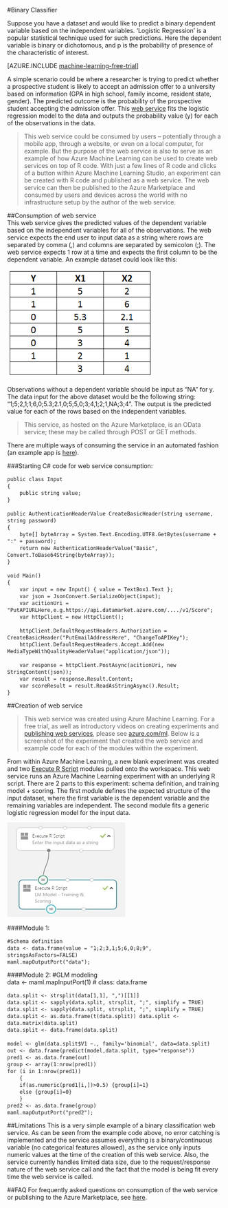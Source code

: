 <properties 
	pageTitle="Binary Classifier | Microsoft Azure" 
	description="Binary Classifier" 
	services="machine-learning" 
	documentationCenter="" 
	authors="jaymathe" 
	manager="paulettm" 
	editor="cgronlun"/>

<tags 
	ms.service="machine-learning" 
	ms.workload="data-services" 
	ms.tgt_pltfrm="na" 
	ms.devlang="na" 
	ms.topic="article" 
	ms.date="06/24/2015" 
	ms.author="jaymathe"/> 



#Binary Classifier

Suppose you have a dataset and would like to predict a binary dependent variable based on the independent variables. ‘Logistic Regression’ is a popular statistical technique used for such predictions. Here the dependent variable is binary or dichotomous, and p is the probability of presence of the characteristic of interest. 


[AZURE.INCLUDE [machine-learning-free-trial](../../includes/machine-learning-free-trial.md)]

A simple scenario could be where a researcher is trying to predict whether a prospective student is likely to accept an admission offer to a university based on information (GPA in high school, family income, resident state, gender). The predicted outcome is the probability of the prospective student accepting the admission offer. This [web service]( https://datamarket.azure.com/dataset/aml_labs/log_regression) fits the logistic regression model to the data and outputs the probability value (y) for each of the observations in the data.  
  
>This web service could be consumed by users – potentially through a mobile app, through a website, or even on a local computer, for example. But the purpose of the web service is also to serve as an example of how Azure Machine Learning can be used to create web services on top of R code. With just a few lines of R code and clicks of a button within Azure Machine Learning Studio, an experiment can be created with R code and published as a web service. The web service can then be published to the Azure Marketplace and consumed by users and devices across the world with no infrastructure setup by the author of the web service.  
  

##Consumption of web service  
This web service gives the predicted values of the dependent variable based on the independent variables for all of the observations. The web service expects the end user to input data as a string where rows are separated by comma (,) and columns are separated by semicolon (;). The web service expects 1 row at a time and expects the first column to be the dependent variable. An example dataset could look like this:

![Sample data][1]

Observations without a dependent variable should be input as “NA” for y. The data input for the above dataset would be the following string: “1;5;2,1;1;6,0;5.3;2.1,0;5;5,0;3;4,1;2;1,NA;3;4”. The output is the predicted value for each of the rows based on the independent variables. 

>This service, as hosted on the Azure Marketplace, is an OData service; these may be called through POST or GET methods. 

There are multiple ways of consuming the service in an automated fashion (an example app is [here](http://microsoftazuremachinelearning.azurewebsites.net/BinaryClassifier.aspx )).

###Starting C# code for web service consumption:

	public class Input
	{
   		public string value;
	}

	public AuthenticationHeaderValue CreateBasicHeader(string username, string password)
	{
		byte[] byteArray = System.Text.Encoding.UTF8.GetBytes(username + ":" + password);
		return new AuthenticationHeaderValue("Basic", Convert.ToBase64String(byteArray));
	}
	
	void Main()
	{
		var input = new Input() { value = TextBox1.Text };
		var json = JsonConvert.SerializeObject(input);
		var acitionUri = "PutAPIURLHere,e.g.https://api.datamarket.azure.com/..../v1/Score";
		var httpClient = new HttpClient();
	
		httpClient.DefaultRequestHeaders.Authorization = CreateBasicHeader("PutEmailAddressHere", "ChangeToAPIKey");
		httpClient.DefaultRequestHeaders.Accept.Add(new MediaTypeWithQualityHeaderValue("application/json"));
	
		var response = httpClient.PostAsync(acitionUri, new StringContent(json));
		var result = response.Result.Content;
		var scoreResult = result.ReadAsStringAsync().Result;
	}


##Creation of web service  
>This web service was created using Azure Machine Learning. For a free trial, as well as introductory videos on creating experiments and [publishing web services](machine-learning-publish-a-machine-learning-web-service.md), please see [azure.com/ml](http://azure.com/ml). Below is a screenshot of the experiment that created the web service and example code for each of the modules within the experiment.

From within Azure Machine Learning, a new blank experiment was created and two [Execute R Script][execute-r-script] modules pulled onto the workspace. This web service runs an Azure Machine Learning experiment with an underlying R script. There are 2 parts to this experiment: schema definition, and training model + scoring. The first module defines the expected structure of the input dataset, where the first variable is the dependent variable and the remaining variables are independent. The second module fits a generic logistic regression model for the input data.    

![Experiment flow][2]

####Module 1:

	#Schema definition  
	data <- data.frame(value = "1;2;3,1;5;6,0;8;9", stringsAsFactors=FALSE) 
	maml.mapOutputPort("data");  

####Module 2:
	#GLM modeling   
	data <- maml.mapInputPort(1) # class: data.frame  
	
	data.split <- strsplit(data[1,1], ",")[[1]] 
	data.split <- sapply(data.split, strsplit, ";", simplify = TRUE) 
	data.split <- sapply(data.split, strsplit, ";", simplify = TRUE) 
	data.split <- as.data.frame(t(data.split)) data.split <- 
	data.matrix(data.split) 
	data.split <- data.frame(data.split) 
	
	model <- glm(data.split$V1 ~., family='binomial', data=data.split)  
	out <- data.frame(predict(model,data.split, type="response")) 
	pred1 <- as.data.frame(out) 
	group <- array(1:nrow(pred1)) 
	for (i in 1:nrow(pred1))  
		{
		if(as.numeric(pred1[i,])>0.5) {group[i]=1} 
		else {group[i]=0}
		} 
	pred2 <- as.data.frame(group) 
	maml.mapOutputPort("pred2");  


##Limitations
This is a very simple example of a binary classification web service. As can be seen from the example code above, no error catching is implemented and the service assumes everything is a binary/continuous variable (no categorical features allowed), as the service only inputs numeric values at the time of the creation of this web service. Also, the service currently handles limited data size, due to the request/response nature of the web service call and the fact that the model is being fit every time the web service is called. 

##FAQ
For frequently asked questions on consumption of the web service or publishing to the Azure Marketplace, see [here](machine-learning-marketplace-faq.md).

[1]: ./media/machine-learning-r-csharp-binary-classifier/binary1.png
[2]: ./media/machine-learning-r-csharp-binary-classifier/binary2.png


<!-- Module References -->
[execute-r-script]: https://msdn.microsoft.com/library/azure/30806023-392b-42e0-94d6-6b775a6e0fd5/
 
